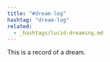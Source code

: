 ```yaml
---
title: "#dream-log"
hashtag: "dream-log"
related:
  - _hashtags/lucid-dreaming.md
---
```

This is a record of a dream.